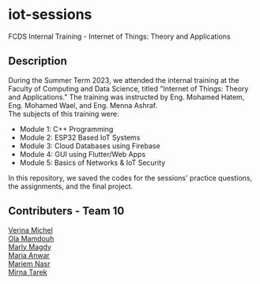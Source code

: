 # iot-sessions
FCDS Internal Training - Internet of Things: Theory and Applications

## Description
During the Summer Term 2023, we attended the internal training at the Faculty of Computing and Data Science, titled "Internet of Things: Theory and Applications." The training was instructed by Eng. Mohamed Hatem, Eng. Mohamed Wael, and Eng. Menna Ashraf.<br>
The subjects of this training were:
- Module 1: C++ Programming
- Module 2: ESP32 Based IoT Systems
- Module 3: Cloud Databases using Firebase
- Module 4: GUI using Flutter/Web Apps
- Module 5: Basics of Networks & IoT Security

In this repository, we saved the codes for the sessions' practice questions, the assignments, and the final project.

## Contributers - Team 10
[Verina Michel](https://github.com/verinak)<br>
[Ola Mamdouh](https://github.com/olamahdi)<br>
[Marly Magdy](https://github.com/marlymagdy)<br>
[Maria Anwar](https://github.com/Maria1516)<br>
[Mariem Nasr](https://github.com/MariemNasr)<br>
[Mirna Tarek](https://github.com/Mirna-tarek)<br>
